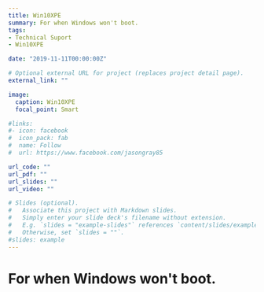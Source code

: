 ```yaml
---
title: Win10XPE
summary: For when Windows won't boot. 
tags:
- Technical Suport
- Win10XPE

date: "2019-11-11T00:00:00Z"

# Optional external URL for project (replaces project detail page).
external_link: ""

image:
  caption: Win10XPE
  focal_point: Smart

#links:
#- icon: facebook
#  icon_pack: fab
#  name: Follow
#  url: https://www.facebook.com/jasongray85

url_code: ""
url_pdf: ""
url_slides: ""
url_video: ""

# Slides (optional).
#   Associate this project with Markdown slides.
#   Simply enter your slide deck's filename without extension.
#   E.g. `slides = "example-slides"` references `content/slides/example-slides.md`.
#   Otherwise, set `slides = ""`.
#slides: example
---
```


# For when Windows won't boot. 




